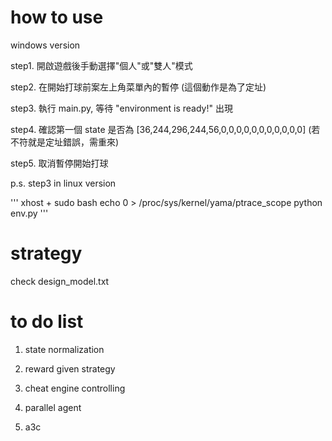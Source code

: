# how to use

windows version

step1. 開啟遊戲後手動選擇"個人"或"雙人"模式

step2. 在開始打球前案左上角菜單內的暫停 (這個動作是為了定址)

step3. 執行 main.py, 等待 "environment is ready!" 出現

step4. 確認第一個 state 是否為 [36,244,296,244,56,0,0,0,0,0,0,0,0,0,0,0] (若不符就是定址錯誤，需重來)

step5. 取消暫停開始打球

p.s. step3 in linux version

'''
xhost +
sudo bash
echo 0 > /proc/sys/kernel/yama/ptrace_scope
python env.py
'''

# strategy

check design_model.txt

# to do list

1. state normalization

2. reward given strategy

3. cheat engine controlling

4. parallel agent

5. a3c
